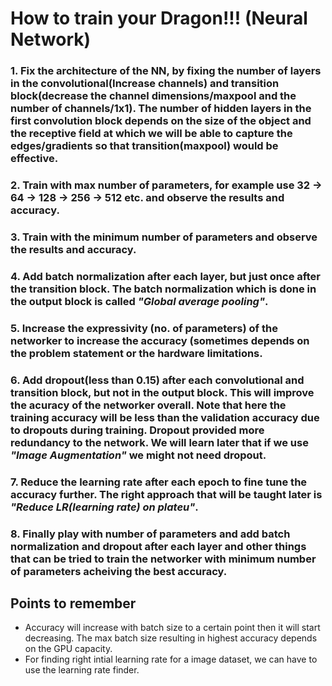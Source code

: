 # **How to train your Dragon!!! (Neural Network)**
### 1. Fix the architecture of the NN, by fixing the number of layers in the convolutional(Increase channels) and transition block(decrease the channel dimensions/maxpool and the number of channels/1x1). The number of hidden layers in the first convolution block depends on the size of the object and the receptive field at which we will be able to capture the edges/gradients so that transition(maxpool) would be effective.
### 2. Train with max number of parameters, for example use 32 -> 64 -> 128 -> 256 -> 512 etc. and observe the results and accuracy.
### 3. Train with the minimum number of parameters and observe the results and accuracy.
### 4. Add batch normalization after each layer, but just once after the transition block. The batch normalization which is done in the output block is called *"Global average pooling"*.
### 5. Increase the expressivity (no. of parameters) of the networker to increase the accuracy (sometimes depends on the problem statement or the hardware limitations.
### 6. Add dropout(less than 0.15) after each convolutional and transition block, but not in the output block. This will improve the acuracy of the networker overall. Note that here the training accuracy will be less than the validation accuracy due to dropouts during training. Dropout provided more redundancy to the network. We will learn later that if we use *"Image Augmentation"* we might not need dropout.
### 7. Reduce the learning rate after each epoch to fine tune the accuracy further. The right approach that will be taught later is *"Reduce LR(learning rate) on plateu"*.
### 8. Finally play with number of parameters and add batch normalization and dropout after each layer and other things that can be tried to train the networker with minimum number of parameters acheiving the best accuracy.

## Points to remember
- Accuracy will increase with batch size to a certain point then it will start decreasing. The max batch size resulting in highest accuracy depends on the GPU capacity.
- For finding right intial learning rate for a image dataset, we can have to use the learning rate finder.
